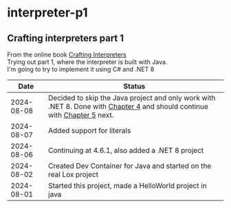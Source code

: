 # interpreter-p1
## Crafting interpreters part 1

From the online book [Crafting Interpreters](https://craftinginterpreters.com/contents.html)  
Trying out part 1, where the interpreter is built with Java.  
I'm going to try to implement it using C# and .NET 8  

| Date      | Status   |
| --------- | -------- |
| 2024-08-08 | Decided to skip the Java project and only work with .NET 8.  Done with [Chapter 4](https://craftinginterpreters.com/scanning.html) and should continue with [Chapter 5](https://craftinginterpreters.com/representing-code.html) next. |
| 2024-08-07 | Added support for literals |
| 2024-08-06 | Continuing at 4.6.1, also added a .NET 8 project |
| 2024-08-02 | Created Dev Container for Java and started on the real Lox project |
| 2024-08-01 | Started this project, made a HelloWorld project in java |